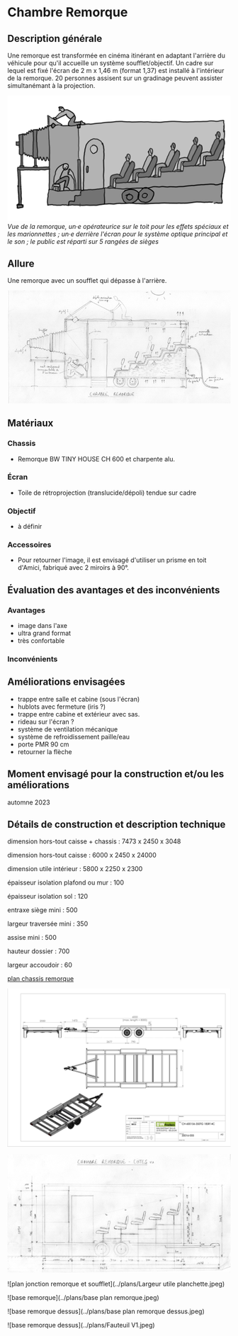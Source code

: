 #  Chambre Remorque

## Description générale
Une remorque est transformée en cinéma itinérant en adaptant l'arrière du véhicule pour qu'il accueille un système soufflet/objectif. Un cadre sur lequel est fixé l'écran de 2 m x 1,46 m (format 1,37) est installé à l'intérieur de la remorque. 20 personnes assisent sur un gradinage peuvent assister simultanémant à la projection.


![Dessin de la remorque](../dessins/remorque.png)
*Vue de la remorque, un&middot;e opérateurice sur le toit pour les effets spéciaux et les marionnettes ; un&middot;e derrière l'écran pour le système optique principal et le son ; le public est réparti sur 5 rangées de sièges*


## Allure
Une remorque avec un soufflet qui dépasse à l'arrière.

![proto_05](../plans/proto_05.jpg)
## Matériaux

### Chassis
- Remorque BW TINY HOUSE CH 600 et charpente alu.

### Écran
- Toile de rétroprojection (translucide/dépoli) tendue sur cadre

### Objectif
- à définir

### Accessoires
- Pour retourner l'image, il est envisagé d'utiliser un prisme en toit d'Amici, fabriqué avec 2 miroirs à 90°.

## Évaluation des avantages et des inconvénients

### Avantages
- image dans l'axe
- ultra grand format
- très confortable

### Inconvénients

## Améliorations envisagées
- trappe entre salle et cabine (sous l'écran)
- hublots avec fermeture (iris ?)
- trappe entre cabine et extérieur avec sas.
- rideau sur l'écran ?
- système de ventilation mécanique
- système de refroidissement paille/eau
- porte PMR 90 cm
- retourner la flèche

## Moment envisagé pour la construction et/ou les améliorations
automne 2023

## Détails de construction et description technique

dimension hors-tout caisse + chassis : 7473 x 2450 x 3048

dimension hors-tout caisse : 6000 x 2450 x 24000

dimension utile intérieur : 5800 x 2250 x 2300

épaisseur isolation plafond ou mur : 100

épaisseur isolation sol : 120

entraxe siège mini : 500

largeur traversée mini : 350

assise mini : 500

hauteur dossier : 700

largeur accoudoir : 60


[plan chassis remorque](../plans/doc_bw_tiny_house_ch600.pdf)

![plan chassis remorque](../plans/doc_bw_tiny_house_ch600.jpg)

![plan cotes remorque](../plans/dim_chambre_remorque_v3.jpeg)

![plan jonction remorque et soufflet](../plans/Largeur utile planchette.jpeg)

![base remorque](../plans/base plan remorque.jpeg)

![base remorque dessus](../plans/base plan remorque dessus.jpeg)

![base remorque dessus](../plans/Fauteuil V1.jpeg)
